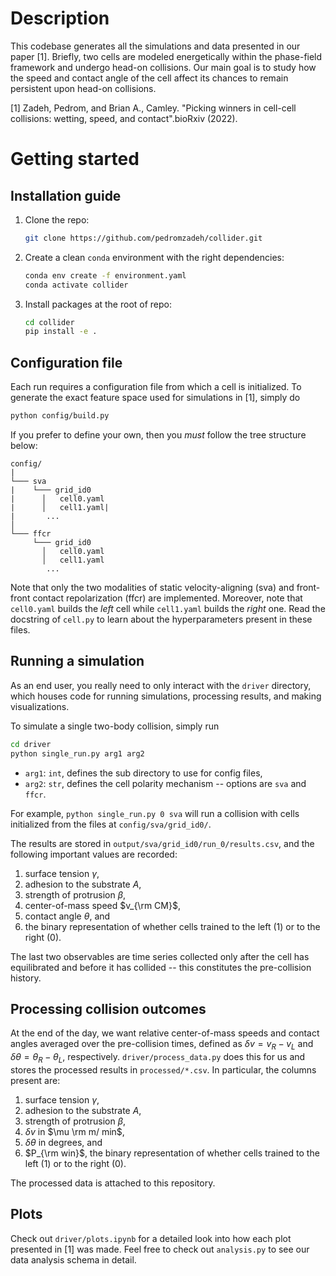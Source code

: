 # Description
This codebase generates all the simulations and data presented in our paper [1]. Briefly, two cells are modeled energetically within the phase-field framework and undergo head-on collisions. Our main goal is to study how the speed and contact angle of the cell affect its chances to remain persistent upon head-on collisions.

[1] Zadeh, Pedrom, and Brian A., Camley. "Picking winners in cell-cell collisions: wetting, speed, and contact".bioRxiv (2022).

# Getting started

## Installation guide
1. Clone the repo:
    ```bash
    git clone https://github.com/pedromzadeh/collider.git
    ```

2. Create a clean `conda` environment with the right dependencies:
    ```bash
    conda env create -f environment.yaml
    conda activate collider
    ```

3. Install packages at the root of repo:
    ```bash
    cd collider
    pip install -e .
    ```

## Configuration file
Each run requires a configuration file from which a cell is initialized. To generate the exact feature space used for simulations in [1], simply do 
```bash 
python config/build.py
``` 
If you prefer to define your own, then you *must* follow the tree structure below:

```
config/
|
└─── sva
|    └─── grid_id0
|      │   cell0.yaml
|      │   cell1.yaml|    
|       ...
│   
└─── ffcr
     └─── grid_id0
       │   cell0.yaml
       │   cell1.yaml
        ...
```
Note that only the two modalities of static velocity-aligning (sva) and front-front contact repolarization (ffcr) are implemented. Moreover, note that `cell0.yaml` builds the *left* cell while `cell1.yaml` builds the *right* one. Read the docstring of `cell.py` to learn about the hyperparameters present in these files.

## Running a simulation
As an end user, you really need to only interact with the `driver` directory, which houses code for running simulations, processing results, and making visualizations.

To simulate a single two-body collision, simply run 
```bash 
cd driver
python single_run.py arg1 arg2
``` 
   - `arg1`: `int`, defines the sub directory to use for config files, 
   - `arg2`: `str`, defines the cell polarity mechanism -- options are `sva` and `ffcr`.

For example, `python single_run.py 0 sva` will run a collision with cells initialized from the files at `config/sva/grid_id0/`.

The results are stored in `output/sva/grid_id0/run_0/results.csv`, and the following important values are recorded:

1. surface tension $\gamma$, 
2. adhesion to the substrate $A$, 
3. strength of protrusion $\beta$,
4. center-of-mass speed $v_{\rm CM}$,
5. contact angle $\theta$, and
6. the binary representation of whether cells trained to the left (1) or to the right (0).

The last two observables are time series collected only after the cell has equilibrated and before it has collided -- this constitutes the pre-collision history.

## Processing collision outcomes
At the end of the day, we want relative center-of-mass speeds and contact angles averaged over the pre-collision times, defined as $\delta v=v_R - v_L$ and $\delta \theta = \theta_R - \theta_L$, respectively. `driver/process_data.py` does this for us and stores the processed results in `processed/*.csv`. In particular, the columns present are:

1. surface tension $\gamma$, 
2. adhesion to the substrate $A$, 
3. strength of protrusion $\beta$,
4. $\delta v$ in $\mu \rm m/ min$,
5. $\delta \theta$ in degrees, and
6. $P_{\rm win}$, the binary representation of whether cells trained to the left (1) or to the right (0).

The processed data is attached to this repository.

## Plots
Check out `driver/plots.ipynb` for a detailed look into how each plot presented in [1] was made. Feel free to check out `analysis.py` to see our data analysis schema in detail.  